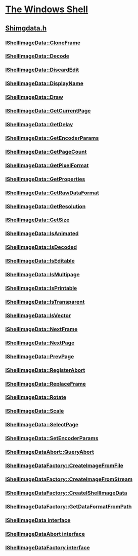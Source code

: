 # [The Windows Shell](../_shell/index.md)
## [Shimgdata.h](index.md)
### [IShellImageData::CloneFrame](../shimgdata/nf-shimgdata-ishellimagedata-cloneframe.md)
### [IShellImageData::Decode](../shimgdata/nf-shimgdata-ishellimagedata-decode.md)
### [IShellImageData::DiscardEdit](../shimgdata/nf-shimgdata-ishellimagedata-discardedit.md)
### [IShellImageData::DisplayName](../shimgdata/nf-shimgdata-ishellimagedata-displayname.md)
### [IShellImageData::Draw](../shimgdata/nf-shimgdata-ishellimagedata-draw.md)
### [IShellImageData::GetCurrentPage](../shimgdata/nf-shimgdata-ishellimagedata-getcurrentpage.md)
### [IShellImageData::GetDelay](../shimgdata/nf-shimgdata-ishellimagedata-getdelay.md)
### [IShellImageData::GetEncoderParams](../shimgdata/nf-shimgdata-ishellimagedata-getencoderparams.md)
### [IShellImageData::GetPageCount](../shimgdata/nf-shimgdata-ishellimagedata-getpagecount.md)
### [IShellImageData::GetPixelFormat](../shimgdata/nf-shimgdata-ishellimagedata-getpixelformat.md)
### [IShellImageData::GetProperties](../shimgdata/nf-shimgdata-ishellimagedata-getproperties.md)
### [IShellImageData::GetRawDataFormat](../shimgdata/nf-shimgdata-ishellimagedata-getrawdataformat.md)
### [IShellImageData::GetResolution](../shimgdata/nf-shimgdata-ishellimagedata-getresolution.md)
### [IShellImageData::GetSize](../shimgdata/nf-shimgdata-ishellimagedata-getsize.md)
### [IShellImageData::IsAnimated](../shimgdata/nf-shimgdata-ishellimagedata-isanimated.md)
### [IShellImageData::IsDecoded](../shimgdata/nf-shimgdata-ishellimagedata-isdecoded.md)
### [IShellImageData::IsEditable](../shimgdata/nf-shimgdata-ishellimagedata-iseditable.md)
### [IShellImageData::IsMultipage](../shimgdata/nf-shimgdata-ishellimagedata-ismultipage.md)
### [IShellImageData::IsPrintable](../shimgdata/nf-shimgdata-ishellimagedata-isprintable.md)
### [IShellImageData::IsTransparent](../shimgdata/nf-shimgdata-ishellimagedata-istransparent.md)
### [IShellImageData::IsVector](../shimgdata/nf-shimgdata-ishellimagedata-isvector.md)
### [IShellImageData::NextFrame](../shimgdata/nf-shimgdata-ishellimagedata-nextframe.md)
### [IShellImageData::NextPage](../shimgdata/nf-shimgdata-ishellimagedata-nextpage.md)
### [IShellImageData::PrevPage](../shimgdata/nf-shimgdata-ishellimagedata-prevpage.md)
### [IShellImageData::RegisterAbort](../shimgdata/nf-shimgdata-ishellimagedata-registerabort.md)
### [IShellImageData::ReplaceFrame](../shimgdata/nf-shimgdata-ishellimagedata-replaceframe.md)
### [IShellImageData::Rotate](../shimgdata/nf-shimgdata-ishellimagedata-rotate.md)
### [IShellImageData::Scale](../shimgdata/nf-shimgdata-ishellimagedata-scale.md)
### [IShellImageData::SelectPage](../shimgdata/nf-shimgdata-ishellimagedata-selectpage.md)
### [IShellImageData::SetEncoderParams](../shimgdata/nf-shimgdata-ishellimagedata-setencoderparams.md)
### [IShellImageDataAbort::QueryAbort](../shimgdata/nf-shimgdata-ishellimagedataabort-queryabort.md)
### [IShellImageDataFactory::CreateImageFromFile](../shimgdata/nf-shimgdata-ishellimagedatafactory-createimagefromfile.md)
### [IShellImageDataFactory::CreateImageFromStream](../shimgdata/nf-shimgdata-ishellimagedatafactory-createimagefromstream.md)
### [IShellImageDataFactory::CreateIShellImageData](../shimgdata/nf-shimgdata-ishellimagedatafactory-createishellimagedata.md)
### [IShellImageDataFactory::GetDataFormatFromPath](../shimgdata/nf-shimgdata-ishellimagedatafactory-getdataformatfrompath.md)
### [IShellImageData interface](../shimgdata/nn-shimgdata-ishellimagedata.md)
### [IShellImageDataAbort interface](../shimgdata/nn-shimgdata-ishellimagedataabort.md)
### [IShellImageDataFactory interface](../shimgdata/nn-shimgdata-ishellimagedatafactory.md)
